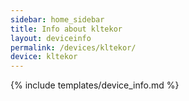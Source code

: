 ```yaml
---
sidebar: home_sidebar
title: Info about kltekor
layout: deviceinfo
permalink: /devices/kltekor/
device: kltekor
---
```

{% include templates/device_info.md %}
